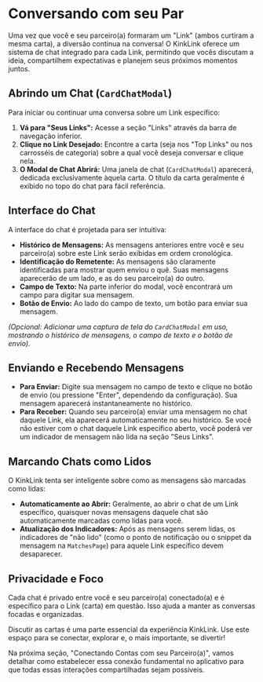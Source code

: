 # Conversando com seu Par

Uma vez que você e seu parceiro(a) formaram um "Link" (ambos curtiram a mesma carta), a diversão continua na conversa! O KinkLink oferece um sistema de chat integrado para cada Link, permitindo que vocês discutam a ideia, compartilhem expectativas e planejem seus próximos momentos juntos.

## Abrindo um Chat (`CardChatModal`)

Para iniciar ou continuar uma conversa sobre um Link específico:

1.  **Vá para "Seus Links":** Acesse a seção "Links" através da barra de navegação inferior.
2.  **Clique no Link Desejado:** Encontre a carta (seja nos "Top Links" ou nos carrosséis de categoria) sobre a qual você deseja conversar e clique nela.
3.  **O Modal de Chat Abrirá:** Uma janela de chat (`CardChatModal`) aparecerá, dedicada exclusivamente àquela carta. O título da carta geralmente é exibido no topo do chat para fácil referência.

## Interface do Chat

A interface do chat é projetada para ser intuitiva:

*   **Histórico de Mensagens:** As mensagens anteriores entre você e seu parceiro(a) sobre este Link serão exibidas em ordem cronológica.
*   **Identificação do Remetente:** As mensagens são claramente identificadas para mostrar quem enviou o quê. Suas mensagens aparecerão de um lado, e as do seu parceiro(a) do outro.
*   **Campo de Texto:** Na parte inferior do modal, você encontrará um campo para digitar sua mensagem.
*   **Botão de Envio:** Ao lado do campo de texto, um botão para enviar sua mensagem.

*(Opcional: Adicionar uma captura de tela do `CardChatModal` em uso, mostrando o histórico de mensagens, o campo de texto e o botão de envio).*

## Enviando e Recebendo Mensagens

*   **Para Enviar:** Digite sua mensagem no campo de texto e clique no botão de envio (ou pressione "Enter", dependendo da configuração). Sua mensagem aparecerá instantaneamente no histórico.
*   **Para Receber:** Quando seu parceiro(a) enviar uma mensagem no chat daquele Link, ela aparecerá automaticamente no seu histórico. Se você não estiver com o chat daquele Link específico aberto, você poderá ver um indicador de mensagem não lida na seção "Seus Links".

## Marcando Chats como Lidos

O KinkLink tenta ser inteligente sobre como as mensagens são marcadas como lidas:

*   **Automaticamente ao Abrir:** Geralmente, ao abrir o chat de um Link específico, quaisquer novas mensagens daquele chat são automaticamente marcadas como lidas para você.
*   **Atualização dos Indicadores:** Após as mensagens serem lidas, os indicadores de "não lido" (como o ponto de notificação ou o snippet da mensagem na `MatchesPage`) para aquele Link específico devem desaparecer.

## Privacidade e Foco

Cada chat é privado entre você e seu parceiro(a) conectado(a) e é específico para o Link (carta) em questão. Isso ajuda a manter as conversas focadas e organizadas.

Discutir as cartas é uma parte essencial da experiência KinkLink. Use este espaço para se conectar, explorar e, o mais importante, se divertir!

Na próxima seção, "Conectando Contas com seu Parceiro(a)", vamos detalhar como estabelecer essa conexão fundamental no aplicativo para que todas essas interações compartilhadas sejam possíveis.
